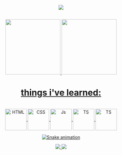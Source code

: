<p align="center">
  <img src="https://capsule-render.vercel.app/api?type=waving&height=330&color=023c59&text=hello%20world,-nl-i'm%20W8CODE&fontColor=ffffff&fontSize=70&stroke=010024&strokeWidth=2&animation=fadeIn">
</p>


<div align="center" ><br>
  <a href="https://github.com/W8CODE">
  <img height="180em" src="https://github-readme-stats.vercel.app/api?username=W8CODE&show_icons=true&theme=tokyonight"/>
  <img height="180em" src="https://github-readme-stats.vercel.app/api/top-langs/?username=W8CODE&layout=compact&theme=tokyonight"/>
</div>

<h1 align="center">
things i've learned:
</h1>
    
<span>  
  <br>
  <div align="center">
  <img align="center" alt="HTML" height="70" width="70" src="https://cdn.jsdelivr.net/gh/devicons/devicon@latest/icons/html5/html5-original.svg">
  <img align="center" alt="CSS" height="70" width="70" src="https://cdn.jsdelivr.net/gh/devicons/devicon@latest/icons/css3/css3-original.svg">
  <img align="center" alt="Js" height="70" width="70" src="https://cdn.jsdelivr.net/gh/devicons/devicon@latest/icons/javascript/javascript-original.svg">
  <img align="center" alt="TS" height="70" width="70" src="https://cdn.jsdelivr.net/gh/devicons/devicon@latest/icons/python/python-original.svg">
<img align="center" alt="TS" height="70" width="70" src="https://cdn.jsdelivr.net/gh/devicons/devicon@latest/icons/figma/figma-original.svg" />
  <div/>
<span/>


![Snake animation](https://github.com/W8CODE/W8CODE/blob/output/github-contribution-grid-snake.svg)

<p align="center">
  <img src="<p align="center">
  <img src="https://capsule-render.vercel.app/api?type=waving&height=150&color=023c59&section=footer">
</p>
